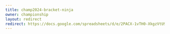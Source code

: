 ```yaml
---
title: champ2024-bracket-ninja
owner: championship
layout: redirect
redirect: https://docs.google.com/spreadsheets/d/e/2PACX-1vTH0-XkgzVtU93RbMskuGYwbCFSAVPYUTP937BM2jvryJ8QWsWD-lxi03Oyby-IvLKVPjjHVEZAQK1U/pubhtml?gid=1268569386&single=true
---
```

